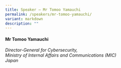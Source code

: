 ```yaml
---
title: Speaker – Mr Tomoo Yamauchi
permalink: /speakers/mr-tomoo-yamauchi/
variant: markdown
description: ""
---
```

#### **Mr Tomoo Yamauchi**

*Director-General for Cybersecurity, <br> Ministry of Internal Affairs and Communications (MIC)<br>Japan*